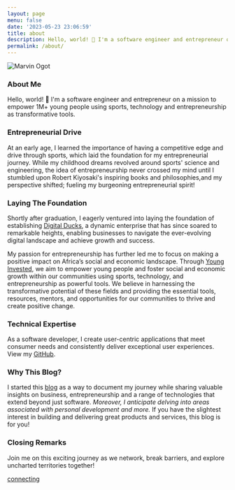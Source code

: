 ```yaml
---
layout: page
menu: false
date: '2023-05-23 23:06:59'
title: about
description: Hello, world! 👋 I'm a software engineer and entrepreneur on a mission to empower 1M+ young people using sports, technology and entrepreneurship.
permalink: /about/
---
```

<img class="img" src="/assets/img/uploads/#" alt="Marvin Ogot">

### About Me 

Hello, world! 👋 I'm a software engineer and entrepreneur on a mission to empower 1M+ young people using sports, technology and entrepreneurship as transformative tools.

### Entrepreneurial Drive

At an early age, I learned the importance of having a competitive edge and drive through sports, which laid the foundation for my entrepreneurial journey. While my childhood dreams revolved around sports' science and engineering, the idea of entrepreneurship never crossed my mind until I stumbled upon Robert Kiyosaki's inspiring books and philosophies,and my perspective shifted; fueling my burgeoning entrepreneurial spirit!

### Laying The Foundation

Shortly after graduation, I eagerly ventured into laying the foundation of establishing [Digital Ducks](https://www.digitalducks.co.ke), a dynamic enterprise that has since soared to remarkable heights, enabling businesses to navigate the ever-evolving digital landscape and achieve growth and success.

My passion for entrepreneurship has further led me to focus on making a positive impact on Africa’s social and economic landscape. Through [Young Invested](https://www.younginvested.org), we aim to empower young people and foster social and economic growth within our communities using sports, technology, and entrepreneurship as powerful tools. We believe in harnessing the transformative potential of these fields and providing the essential tools, resources, mentors, and opportunities for our communities to thrive and create positive change.

### Technical Expertise

As a software developer, I create user-centric applications that meet consumer needs and consistently deliver exceptional user experiences. View my [GitHub](https://github.com/marv0).

### Why This Blog?

I started this [blog](/) as a way to document my journey while sharing valuable insights on business, entrepreneurship and a range of technologies that extend beyond just software. *Moreover, I anticipate delving into areas associated with personal development and more.* If you have the slightest interest in building and delivering great products and services, this blog is for you!

### Closing Remarks

Join me on this exciting journey as we network, break barriers, and explore uncharted territories together!

[connecting](/contact) 


